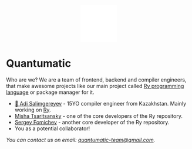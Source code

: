 <p align="center">
  <img src="https://raw.githubusercontent.com/quantumatic/.github/master/ry.png" width="20%">

  <h1>Quantumatic</h1>
</p>

Who are we? We are a team of frontend, backend and compiler engineers, that make awesome projects like our main project called [Ry programming language](https://github.com/quantumatic/ry) or package manager for it.

* [👑 Adi Salimgereyev](https://github.com/abs0luty) - 15YO compiler engineer from Kazakhstan. Mainly working on [Ry](https://github.com/quantumatic/ry).
* [Misha Tsaritsansky](https://github.com/De-Santos) - one of the core developers of the Ry repository.
* [Sergey Fomichev](https://github.com/serform256) - another core developer of the Ry repository.
* You as a potential collaborator!

_You can contact us on email: quantumatic-team@gmail.com._
